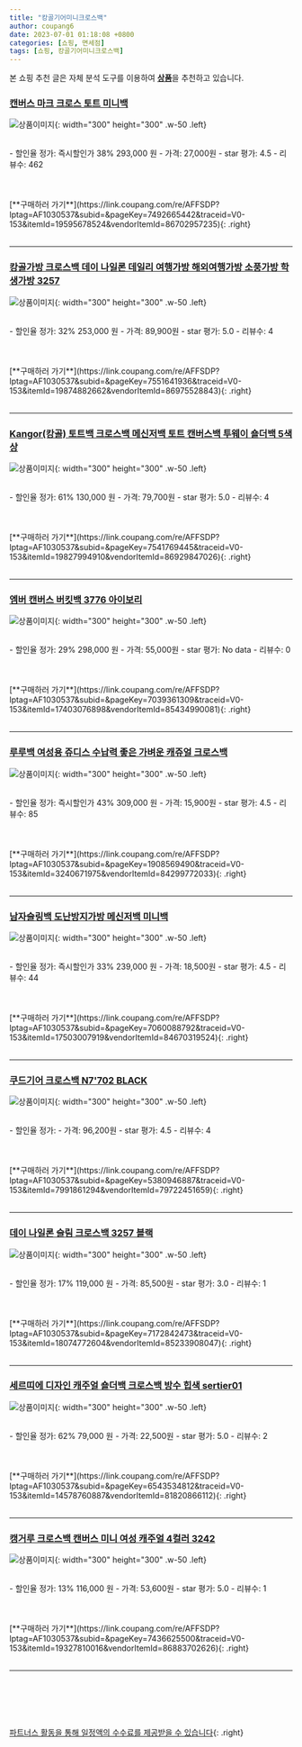 ```yaml
---
title: "캉골기어미니크로스백"
author: coupang6
date: 2023-07-01 01:18:08 +0800
categories: [쇼핑, 면세점]
tags: [쇼핑, 캉골기어미니크로스백]
---
```


본 쇼핑 추천 글은 자체 분석 도구를 이용하여 [**상품**](https://link.coupang.com/a/bao1ui)을 추천하고 있습니다.

### [캔버스 마크 크로스 토트 미니백](https://link.coupang.com/re/AFFSDP?lptag=AF1030537&subid=&pageKey=7492665442&traceid=V0-153&itemId=19595678524&vendorItemId=86702957235)

![상품이미지](https://thumbnail7.coupangcdn.com/thumbnails/remote/230x230ex/image/vendor_inventory/dddd/f34d23906568246a9b9878bd072fc649d09ea5abdb218411d6abd33ec9f9.jpg){: width="300" height="300" .w-50 .left}


<br>
- 할인율 정가: 즉시할인가 38%  293,000   원
- 가격: 27,000원
- star 평가: 4.5
- 리뷰수: 462
<br>
<br>
<br>
<br>
[**구매하러 가기**](https://link.coupang.com/re/AFFSDP?lptag=AF1030537&subid=&pageKey=7492665442&traceid=V0-153&itemId=19595678524&vendorItemId=86702957235){: .right}
<br>
<br>

---

### [캉골가방 크로스백 데이 나일론 데일리 여행가방 해외여행가방 소풍가방 학생가방 3257](https://link.coupang.com/re/AFFSDP?lptag=AF1030537&subid=&pageKey=7551641936&traceid=V0-153&itemId=19874882662&vendorItemId=86975528843)

![상품이미지](https://thumbnail7.coupangcdn.com/thumbnails/remote/230x230ex/image/vendor_inventory/e298/516f36012221caf3c117c4775bbcc98b52fc3b43f2053a44cfd2b730859b.jpg){: width="300" height="300" .w-50 .left}


<br>
- 할인율 정가: 32%  253,000   원
- 가격: 89,900원
- star 평가: 5.0
- 리뷰수: 4
<br>
<br>
<br>
<br>
[**구매하러 가기**](https://link.coupang.com/re/AFFSDP?lptag=AF1030537&subid=&pageKey=7551641936&traceid=V0-153&itemId=19874882662&vendorItemId=86975528843){: .right}
<br>
<br>

---

### [Kangor(캉골) 토트백 크로스백 메신저백 토트 캔버스백 투웨이 숄더백 5색상](https://link.coupang.com/re/AFFSDP?lptag=AF1030537&subid=&pageKey=7541769445&traceid=V0-153&itemId=19827994910&vendorItemId=86929847026)

![상품이미지](https://thumbnail8.coupangcdn.com/thumbnails/remote/230x230ex/image/vendor_inventory/c177/1181272f685d3fd77224c579e8150252b237114876a737fcd42c4ac87126.jpg){: width="300" height="300" .w-50 .left}


<br>
- 할인율 정가: 61%  130,000   원
- 가격: 79,700원
- star 평가: 5.0
- 리뷰수: 4
<br>
<br>
<br>
<br>
[**구매하러 가기**](https://link.coupang.com/re/AFFSDP?lptag=AF1030537&subid=&pageKey=7541769445&traceid=V0-153&itemId=19827994910&vendorItemId=86929847026){: .right}
<br>
<br>

---

### [엠버 캔버스 버킷백 3776 아이보리](https://link.coupang.com/re/AFFSDP?lptag=AF1030537&subid=&pageKey=7039361309&traceid=V0-153&itemId=17403076898&vendorItemId=85434990081)

![상품이미지](https://thumbnail6.coupangcdn.com/thumbnails/remote/230x230ex/image/vendor_inventory/62c7/11cd621257e7c2044eed60b09c20de3b14cf8ea649e501f394fcc1ac15b9.jpg){: width="300" height="300" .w-50 .left}


<br>
- 할인율 정가: 29%  298,000   원
- 가격: 55,000원
- star 평가: No data
- 리뷰수: 0
<br>
<br>
<br>
<br>
[**구매하러 가기**](https://link.coupang.com/re/AFFSDP?lptag=AF1030537&subid=&pageKey=7039361309&traceid=V0-153&itemId=17403076898&vendorItemId=85434990081){: .right}
<br>
<br>

---

### [루루백 여성용 쥬디스 수납력 좋은 가벼운 캐쥬얼 크로스백](https://link.coupang.com/re/AFFSDP?lptag=AF1030537&subid=&pageKey=1908569490&traceid=V0-153&itemId=3240671975&vendorItemId=84299772033)

![상품이미지](https://thumbnail8.coupangcdn.com/thumbnails/remote/230x230ex/image/vendor_inventory/1f72/d9c9ebd8a44d1e73c70a2444b2c19497bb9b9fdcfb036ae69c8dcaaee3e5.jpg){: width="300" height="300" .w-50 .left}


<br>
- 할인율 정가: 즉시할인가 43%  309,000   원
- 가격: 15,900원
- star 평가: 4.5
- 리뷰수: 85
<br>
<br>
<br>
<br>
[**구매하러 가기**](https://link.coupang.com/re/AFFSDP?lptag=AF1030537&subid=&pageKey=1908569490&traceid=V0-153&itemId=3240671975&vendorItemId=84299772033){: .right}
<br>
<br>

---

### [남자슬링백 도난방지가방 메신저백 미니백](https://link.coupang.com/re/AFFSDP?lptag=AF1030537&subid=&pageKey=7060088792&traceid=V0-153&itemId=17503007919&vendorItemId=84670319524)

![상품이미지](https://thumbnail7.coupangcdn.com/thumbnails/remote/230x230ex/image/vendor_inventory/46d6/23de388db2e46ec6603c78d89ed5bd776d108bc04a0b92fc40adb07ca410.jpg){: width="300" height="300" .w-50 .left}


<br>
- 할인율 정가: 즉시할인가 33%  239,000   원
- 가격: 18,500원
- star 평가: 4.5
- 리뷰수: 44
<br>
<br>
<br>
<br>
[**구매하러 가기**](https://link.coupang.com/re/AFFSDP?lptag=AF1030537&subid=&pageKey=7060088792&traceid=V0-153&itemId=17503007919&vendorItemId=84670319524){: .right}
<br>
<br>

---

### [쿠드기어 크로스백 N7'702 BLACK](https://link.coupang.com/re/AFFSDP?lptag=AF1030537&subid=&pageKey=5380946887&traceid=V0-153&itemId=7991861294&vendorItemId=79722451659)

![상품이미지](https://thumbnail7.coupangcdn.com/thumbnails/remote/230x230ex/image/vendor_inventory/b736/5263fe9afd41466f91789ff9597b584faf678251b83be41e42570bdeb334.png){: width="300" height="300" .w-50 .left}


<br>
- 할인율 정가: 
- 가격: 96,200원
- star 평가: 4.5
- 리뷰수: 4
<br>
<br>
<br>
<br>
[**구매하러 가기**](https://link.coupang.com/re/AFFSDP?lptag=AF1030537&subid=&pageKey=5380946887&traceid=V0-153&itemId=7991861294&vendorItemId=79722451659){: .right}
<br>
<br>

---

### [데이 나일론 슬림 크로스백 3257 블랙](https://link.coupang.com/re/AFFSDP?lptag=AF1030537&subid=&pageKey=7172842473&traceid=V0-153&itemId=18074772604&vendorItemId=85233908047)

![상품이미지](https://thumbnail6.coupangcdn.com/thumbnails/remote/230x230ex/image/vendor_inventory/a5f3/09b3de9eb380ee9a1070117fc43f8b6f9021f15cdf31b5297cb782496d7d.jpg){: width="300" height="300" .w-50 .left}


<br>
- 할인율 정가: 17%  119,000   원
- 가격: 85,500원
- star 평가: 3.0
- 리뷰수: 1
<br>
<br>
<br>
<br>
[**구매하러 가기**](https://link.coupang.com/re/AFFSDP?lptag=AF1030537&subid=&pageKey=7172842473&traceid=V0-153&itemId=18074772604&vendorItemId=85233908047){: .right}
<br>
<br>

---

### [세르띠에 디자인 캐주얼 숄더백 크로스백 방수 힙색 sertier01](https://link.coupang.com/re/AFFSDP?lptag=AF1030537&subid=&pageKey=6543534812&traceid=V0-153&itemId=14578760887&vendorItemId=81820866112)

![상품이미지](https://thumbnail8.coupangcdn.com/thumbnails/remote/230x230ex/image/vendor_inventory/5935/e768626b46b893c277b61d47cdcb2cb4f1e2db7414ea565d103545ab89d6.jpg){: width="300" height="300" .w-50 .left}


<br>
- 할인율 정가: 62%  79,000   원
- 가격: 22,500원
- star 평가: 5.0
- 리뷰수: 2
<br>
<br>
<br>
<br>
[**구매하러 가기**](https://link.coupang.com/re/AFFSDP?lptag=AF1030537&subid=&pageKey=6543534812&traceid=V0-153&itemId=14578760887&vendorItemId=81820866112){: .right}
<br>
<br>

---

### [캥거루 크로스백 캔버스 미니 여성 캐주얼 4컬러 3242](https://link.coupang.com/re/AFFSDP?lptag=AF1030537&subid=&pageKey=7436625500&traceid=V0-153&itemId=19327810016&vendorItemId=86883702626)

![상품이미지](https://thumbnail10.coupangcdn.com/thumbnails/remote/230x230ex/image/vendor_inventory/6c1b/97b237d42bc182c568984f40c4f258105b35ca6cd15e047c1e20e29b352d.png){: width="300" height="300" .w-50 .left}


<br>
- 할인율 정가: 13%  116,000   원
- 가격: 53,600원
- star 평가: 5.0
- 리뷰수: 1
<br>
<br>
<br>
<br>
[**구매하러 가기**](https://link.coupang.com/re/AFFSDP?lptag=AF1030537&subid=&pageKey=7436625500&traceid=V0-153&itemId=19327810016&vendorItemId=86883702626){: .right}
<br>
<br>

---
<br><br><br><br><br> [파트너스 활동을 통해 일정액의 수수료를 제공받을 수 있습니다](https://link.coupang.com/a/bao1ui){: .right}